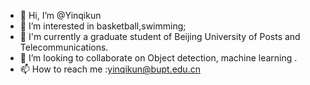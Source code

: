 - 👋 Hi, I’m @Yinqikun
- 👀 I’m interested in basketball,swimming;
- 🌱 I'm currently a graduate student of Beijing University of Posts and Telecommunications. 
- 💞️ I’m looking to collaborate on Object detection, machine learning .
- 📫 How to reach me :yinqikun@bupt.edu.cn

<!---
Yinqikun/Yinqikun is a ✨ special ✨ repository because its `README.md` (this file) appears on your GitHub profile.
You can click the Preview link to take a look at your changes.
--->
